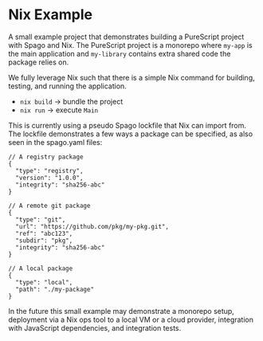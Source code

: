 # Nix Example

A small example project that demonstrates building a PureScript project with Spago and Nix. The PureScript project is a monorepo where `my-app` is the main application and `my-library` contains extra shared code the package relies on.

We fully leverage Nix such that there is a simple Nix command for building, testing, and running the application.

- `nix build` -> bundle the project
- `nix run` -> execute `Main`

This is currently using a pseudo Spago lockfile that Nix can import from. The lockfile demonstrates a few ways a package can be specified, as also seen in the spago.yaml files:

```jsonc
// A registry package
{
  "type": "registry",
  "version": "1.0.0",
  "integrity": "sha256-abc"
}

// A remote git package
{
  "type": "git",
  "url": "https://github.com/pkg/my-pkg.git",
  "ref": "abc123",
  "subdir": "pkg",
  "integrity": "sha256-abc"
}

// A local package
{
  "type": "local",
  "path": "./my-package"
}
```

In the future this small example may demonstrate a monorepo setup, deployment via a Nix ops tool to a local VM or a cloud provider, integration with JavaScript dependencies, and integration tests.
